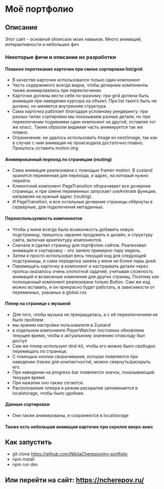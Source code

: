# Моё портфолио
## Описание
Этот сайт - основной showcase моих навыков.
Много анимаций, интерактивности и небольших фич
### Некоторые фичи и описание их разработки
#### Плавное перетекание карточки при смене сортировки list/grid:
- В качестве карточки использовался только один компонент
- Часть содержимого всегда видна, чтобы дочерние компоненты также анимировались при переключении.
- Карточки должны вести себя по-разному: при grid должна быть анимация при наведении курсора на объект. При list такого быть не должно, но меняется внутренняя структура.
- Сама карточка работает благодаря условному рендерингу: при разных типах сортировки мы показываем разные детали, но при переключении подменяем один компонент на другой, оставляя тот же класс. Таким образом видимая часть анимируется так же плавно.
- Ограничение: не удалось использовать Image из next/image, так как в случае с ним анимация не происходила достаточно плавно. Пришлось оставить motion.img
#### Анимированный переход по страницам (routing)
- Сама анимация реализована с помощью framer-motion. В zustand хранится переменная для перехода, и адрес, на который нужно перейти.
- Клиентский компонент PageTransition оборачивает все дочерние страницы, и при смене переменных запускает useAnimate функции, направляя на нужный адрес (routing).
- И PageTransition, и все остальные дочерние страницы обёрнуты в серверные, для подключения метаданных.
#### Переиспользуемость компонентов
- Чтобы у меня всегда была возмонжость добавить новую подстраницу, пришлось заранее продумать и дизайн, и структуру сайта, включая архитектуру компонентов.
- Сначала я сделал страницу для портфолио сайтов. Реализовал анимации и сортировку - это заняло примерно пару недель.
- Затем я просто использовал весь текущий код для следующей подстраницы, и сама переделка заняла у меня не более пары дней.
- Перемещать карточку в компонент и настраивать детали через пропсы оказалось очень хлопотной задачей, учитывая сложность анимаций и возможные изменения для других страниц. Поэтому как полноценный компонент реализована только Button. Сам же код можно вставить, и он прекрасно будет работать, в зависимости от переменных, указаных в global.css
#### Плеер на странице с музыкой
- Для того, чтобы музыка не прекращалась, а с её переключением не было проблем:
- мы храним настройки пользователя в Zustand
- в отдельном компоненте PlayerWatcher постоянно обновляем текущее время, чтобы к актуальному значению отовсюду был доступ
- Сам же плеер использует dnd-kit, чтобы его можно было свободно перемещать по странице.
- С помощью кнопки сворачивания, которая появляется при наведении (также для компактности), можно свернуть/раскрыть его.
- При наведении на progress-bar появляется значок, показывающий текущее время
- При нажатии оно также сетается.
- Расположение плеера и режим раскрытия запоминается в localstorage, чтобы было удобнее.
#### Данные сортировки
- Они также анимированы, и сохраняются в localstorage
#### Также есть небольшая анимация карточек при скролле вверх-вниз

## Как запустить
- git clone https://github.com/NikitaCherepov/my-portfolio
- npm install
- npm run dev
## Или перейти на сайт: https://ncherepov.ru/
